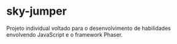 # sky-jumper
Projeto individual voltado para o desenvolvimento de habilidades envolvendo JavaScript e o framework Phaser.
